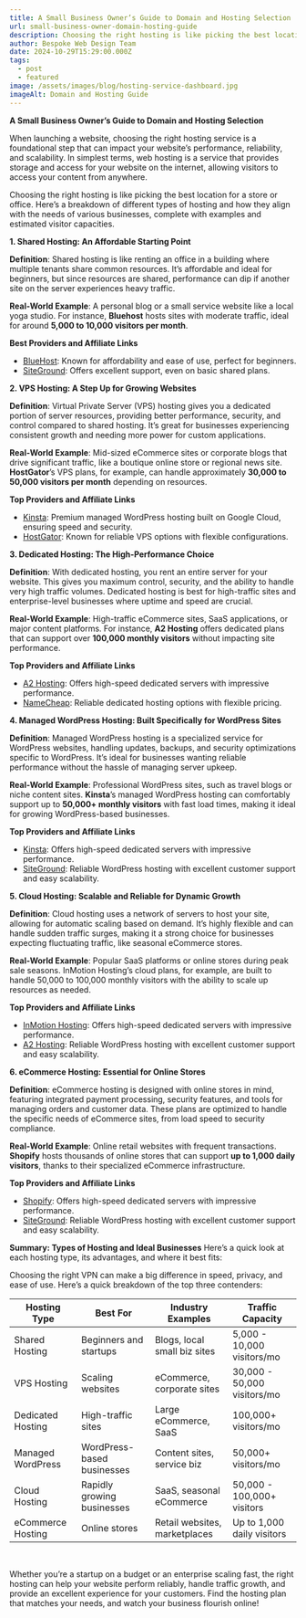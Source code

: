 ```yaml
---
title: A Small Business Owner’s Guide to Domain and Hosting Selection
url: small-business-owner-domain-hosting-guide
description: Choosing the right hosting is like picking the best location for a store or office. Here’s a breakdown of different types of hosting and how they align with the needs of various businesses, complete with examples and estimated visitor capacities.
author: Bespoke Web Design Team
date: 2024-10-29T15:29:00.000Z
tags:
  - post
  - featured
image: /assets/images/blog/hosting-service-dashboard.jpg
imageAlt: Domain and Hosting Guide
---
```

**A Small Business Owner’s Guide to Domain and Hosting Selection**

When launching a website, choosing the right hosting service is a foundational step that can impact your website’s performance, reliability, and scalability. In simplest terms, web hosting is a service that provides storage and access for your website on the internet, allowing visitors to access your content from anywhere.

Choosing the right hosting is like picking the best location for a store or office. Here’s a breakdown of different types of hosting and how they align with the needs of various businesses, complete with examples and estimated visitor capacities.

**1. Shared Hosting: An Affordable Starting Point**

**Definition**: Shared hosting is like renting an office in a building where multiple tenants share common resources. It’s affordable and ideal for beginners, but since resources are shared, performance can dip if another site on the server experiences heavy traffic.

**Real-World Example**: A personal blog or a small service website like a local yoga studio. For instance, **Bluehost** hosts sites with moderate traffic, ideal for around **5,000 to 10,000 visitors per month**.

**Best Providers and Affiliate Links**

* <a href="https://bluehost.sjv.io/c/5804036/1376228/11352" target="_blank">BlueHost</a>: Known for affordability and ease of use, perfect for beginners.
* <a href="https://www.siteground.com/index.htm?afcode=5755263dd5d959d992ef64afec5ec047" target="_blank">SiteGround</a>: Offers excellent support, even on basic shared plans.

**2. VPS Hosting: A Step Up for Growing Websites**

**Definition**: Virtual Private Server (VPS) hosting gives you a dedicated portion of server resources, providing better performance, security, and control compared to shared hosting. It’s great for businesses experiencing consistent growth and needing more power for custom applications.

**Real-World Example**: Mid-sized eCommerce sites or corporate blogs that drive significant traffic, like a boutique online store or regional news site. **HostGator**’s VPS plans, for example, can handle approximately **30,000 to 50,000 visitors per month** depending on resources.

**Top Providers and Affiliate Links**

* <a href="https://partners.inmotionhosting.com/c/5804036/412245/4222" target="_blank">Kinsta</a>: Premium managed WordPress hosting built on Google Cloud, ensuring speed and security.
* <a href="https://partners.hostgator.com/zN6vbM" target="_blank">HostGator</a>: Known for reliable VPS options with flexible configurations.

**3. Dedicated Hosting: The High-Performance Choice**

**Definition**: With dedicated hosting, you rent an entire server for your website. This gives you maximum control, security, and the ability to handle very high traffic volumes. Dedicated hosting is best for high-traffic sites and enterprise-level businesses where uptime and speed are crucial.

**Real-World Example**: High-traffic eCommerce sites, SaaS applications, or major content platforms. For instance, **A2 Hosting** offers dedicated plans that can support over **100,000 monthly visitors** without impacting site performance.

**Top Providers and Affiliate Links**
* <a href="http://www.a2hosting.com/?aid=671703849eb2f&cid=edae5de3" target="_blank">A2 Hosting</a>: Offers high-speed dedicated servers with impressive performance.
* <a href="https://namecheap.pxf.io/Kjov1a" target="_blank">NameCheap</a>: Reliable dedicated hosting options with flexible pricing.

**4. Managed WordPress Hosting: Built Specifically for WordPress Sites**

**Definition**: Managed WordPress hosting is a specialized service for WordPress websites, handling updates, backups, and security optimizations specific to WordPress. It’s ideal for businesses wanting reliable performance without the hassle of managing server upkeep.

**Real-World Example**: Professional WordPress sites, such as travel blogs or niche content sites. **Kinsta**’s managed WordPress hosting can comfortably support up to **50,000+ monthly visitors** with fast load times, making it ideal for growing WordPress-based businesses.

**Top Providers and Affiliate Links**
* <a href="https://kinsta.com/?kaid=UCBVFNLRZCQM%EF%BF%BC-Add%EF%BF%BCDream" target="_blank">Kinsta</a>: Offers high-speed dedicated servers with impressive performance.
* <a href="https://www.siteground.com/index.htm?afcode=5755263dd5d959d992ef64afec5ec047" target="_blank">SiteGround</a>: Reliable WordPress hosting with excellent customer support and easy scalability.

**5. Cloud Hosting: Scalable and Reliable for Dynamic Growth**

**Definition**: Cloud hosting uses a network of servers to host your site, allowing for automatic scaling based on demand. It’s highly flexible and can handle sudden traffic surges, making it a strong choice for businesses expecting fluctuating traffic, like seasonal eCommerce stores.

**Real-World Example**: Popular SaaS platforms or online stores during peak sale seasons. InMotion Hosting’s cloud plans, for example, are built to handle 50,000 to 100,000 monthly visitors with the ability to scale up resources as needed.

**Top Providers and Affiliate Links**
* <a href="https://partners.inmotionhosting.com/c/5804036/412245/4222" target="_blank">InMotion Hosting</a>: Offers high-speed dedicated servers with impressive performance.
* <a href="http://www.a2hosting.com/?aid=671703849eb2f&cid=edae5de3" target="_blank">A2 Hosting</a>: Reliable WordPress hosting with excellent customer support and easy scalability.

**6. eCommerce Hosting: Essential for Online Stores**

**Definition**: eCommerce hosting is designed with online stores in mind, featuring integrated payment processing, security features, and tools for managing orders and customer data. These plans are optimized to handle the specific needs of eCommerce sites, from load speed to security compliance.

**Real-World Example**: Online retail websites with frequent transactions. **Shopify** hosts thousands of online stores that can support **up to 1,000 daily visitors**, thanks to their specialized eCommerce infrastructure.

**Top Providers and Affiliate Links**
* <a href="https://shopify.pxf.io/c/5804036/1061744/13624" target="_blank">Shopify</a>: Offers high-speed dedicated servers with impressive performance.
* <a href="https://www.siteground.com/index.htm?afcode=5755263dd5d959d992ef64afec5ec047" target="_blank">SiteGround</a>: Reliable WordPress hosting with excellent customer support and easy scalability.

**Summary: Types of Hosting and Ideal Businesses**
Here’s a quick look at each hosting type, its advantages, and where it best fits:

Choosing the right VPN can make a big difference in speed, privacy, and ease of use. Here’s a quick breakdown of the top three contenders:

<section id="table-1669">
  <div class="cs-container">
      <div class="cs-content">
      </div>
      <table class="cs-table">
          <thead>
              <tr class="cs-color">
                  <th class="cs-th">Hosting Type</th>
                  <th class="cs-th">Best For</th>
                  <th class="cs-th">Industry Examples</th>
                  <th class="cs-th">Traffic Capacity</th>
              </tr>
          </thead>
          <tbody>
              <tr class="cs-tr">
                  <td class="cs-td">Shared Hosting</td>
                  <td class="cs-td">Beginners and startups</td>
                  <td class="cs-td">Blogs, local small biz sites</td>
                  <td class="cs-td">5,000 - 10,000 visitors/mo</td>
              </tr>
              <tr class="cs-tr">
                  <td class="cs-td">VPS Hosting</td>
                  <td class="cs-td">Scaling websites</td>
                  <td class="cs-td">eCommerce, corporate sites</td>
                  <td class="cs-td">30,000 - 50,000 visitors/mo</td>
              </tr>
              <tr class="cs-tr">
                  <td class="cs-td">Dedicated Hosting</td>
                  <td class="cs-td">High-traffic sites</td>
                  <td class="cs-td">Large eCommerce, SaaS</td>
                  <td class="cs-td">100,000+ visitors/mo</td>
              </tr>
              <tr class="cs-tr">
                  <td class="cs-td">Managed WordPress</td>
                  <td class="cs-td">WordPress-based businesses</td>
                  <td class="cs-td">Content sites, service biz</td>
                  <td class="cs-td">50,000+ visitors/mo</td>
              </tr>
              <tr class="cs-tr">
                  <td class="cs-td">Cloud Hosting</td>
                  <td class="cs-td">Rapidly growing businesses</td>
                  <td class="cs-td">SaaS, seasonal eCommerce</td>
                  <td class="cs-td">50,000 - 100,000+ visitors</td>
              </tr>
              <tr class="cs-tr">
                  <td class="cs-td">eCommerce Hosting</td>
                  <td class="cs-td">Online stores</td>
                  <td class="cs-td">Retail websites, marketplaces</td>
                  <td class="cs-td">Up to 1,000 daily visitors</td>
              </tr>
          </tbody>
      </table>
  </div>
  <br />
</section>

Whether you’re a startup on a budget or an enterprise scaling fast, the right hosting can help your website perform reliably, handle traffic growth, and provide an excellent experience for your customers. Find the hosting plan that matches your needs, and watch your business flourish online!